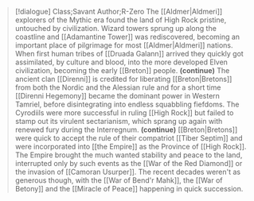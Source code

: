 >[!dialogue] Class;Savant Author;R-Zero
>The [[Aldmer|Aldmeri]] explorers of the Mythic era found the land of High Rock pristine, untouched by civilization. Wizard towers sprung up along the coastline and [[Adamantine Tower]] was rediscovered, becoming an important place of pilgrimage for most [[Aldmer|Aldmeri]] nations. When first human tribes of [[Druada Galann]] arrived they quickly got assimilated, by culture and blood, into the more developed Elven civilization, becoming the early [[Breton]] people.
>**(continue)**
>The ancient clan [[Direnni]] is credited for liberating [[Breton|Bretons]] from both the Nordic and the Alessian rule and for a short time [[Direnni Hegemony]] became the dominant power in Western Tamriel, before disintegrating into endless squabbling fiefdoms. The Cyrodiils were more successful in ruling [[High Rock]] but failed to stamp out its virulent sectarianism, which sprang up again with renewed fury during the Interregnum.
>**(continue)**
>[[Breton|Bretons]] were quick to accept the rule of their compatriot [[Tiber Septim]] and were incorporated into [[the Empire]] as the Province of [[High Rock]]. The Empire brought the much wanted stability and peace to the land, interrupted only by such events as the [[War of the Red Diamond]] or the invasion of [[Camoran Usurper]]. The recent decades weren't as generous though, with the [[War of Bend'r Mahk]], the [[War of Betony]] and the [[Miracle of Peace]] happening in quick succession.